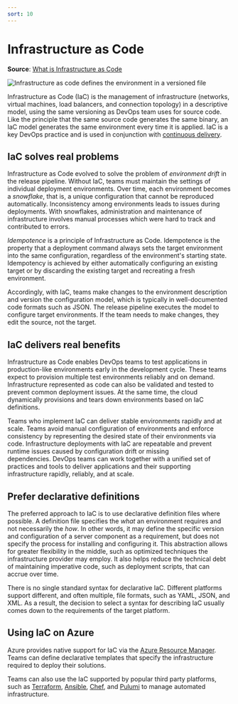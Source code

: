 ```yaml
---
sort: 10
---
```

# Infrastructure as Code

**Source**: [What is Infrastructure as Code](https://docs.microsoft.com/en-us/devops/deliver/what-is-infrastructure-as-code)

![Infrastructure as code defines the environment in a versioned file](https://raw.githubusercontent.com/microsoft/azureml-ops-accelerator/main/1-DesignforMLOps/0-DevOpsOverview/_img/InfrastructureAsCode_600x300-3.png)

Infrastructure as Code (IaC) is the management of infrastructure (networks, virtual machines, load 
balancers, and connection topology) in a descriptive model, using the same versioning as DevOps team uses 
for source code. Like the principle that the same source code generates the same binary, an IaC model 
generates the same environment every time it is applied. IaC is a key DevOps practice and is used in 
conjunction with [continuous delivery](7-CD.md).

## IaC solves real problems

Infrastructure as Code evolved to solve the problem of _environment drift_ in the release pipeline.
Without IaC, teams must maintain the settings of individual deployment environments. Over time, each
environment becomes a _snowflake_, that is, a unique configuration that cannot be reproduced automatically.
Inconsistency among environments leads to issues during deployments. With snowflakes, administration and
maintenance of infrastructure involves manual processes which were hard to track and contributed to errors.

_Idempotence_ is a principle of Infrastructure as Code. Idempotence is the property that a deployment
command always sets the target environment into the same configuration, regardless of the environment's
starting state. Idempotency is achieved by either automatically configuring an existing target or by
discarding the existing target and recreating a fresh environment.

Accordingly, with IaC, teams make changes to the environment description and version the configuration
model, which is typically in well-documented code formats such as JSON. The release pipeline executes
the model to configure target environments. If the team needs to make changes, they edit the source,
not the target.

## IaC delivers real benefits

Infrastructure as Code enables DevOps teams to test applications in production-like environments early
in the development cycle. These teams expect to provision multiple test environments reliably and on demand.
Infrastructure represented as code can also be validated and tested to prevent common deployment issues.
At the same time, the cloud dynamically provisions and tears down environments based on IaC definitions.

Teams who implement IaC can deliver stable environments rapidly and at scale. Teams avoid manual
configuration of environments and enforce consistency by representing the desired state of their
environments via code. Infrastructure deployments with IaC are repeatable and prevent runtime issues
caused by configuration drift or missing dependencies. DevOps teams can work together with a unified set
of practices and tools to deliver applications and their supporting infrastructure rapidly, reliably, and
at scale.

## Prefer declarative definitions

The preferred approach to IaC is to use declarative definition files where possible. A definition file
specifies the _what_ an environment requires and not necessarily the _how_. In other words, it may define
the specific version and configuration of a server component as a requirement, but does not specify the
process for installing and configuring it. This abstraction allows for greater flexibility in the middle,
such as optimized techniques the infrastructure provider may employ. It also helps reduce the technical
debt of maintaining imperative code, such as deployment scripts, that can accrue over time.

There is no single standard syntax for declarative IaC. Different platforms support different, and often
multiple, file formats, such as YAML, JSON, and XML. As a result, the decision to select a syntax for
describing IaC usually comes down to the requirements of the target platform.

## Using IaC on Azure

Azure provides native support for IaC via the
[Azure Resource Manager](https://docs.microsoft.com/en-us/azure/azure-resource-manager/management/overview). Teams can define declarative
templates that specify the infrastructure required to deploy their solutions.

Teams can also use the IaC supported by popular third party platforms, such as 
[Terraform](https://docs.microsoft.com/en-us/azure/developer/terraform/overview), [Ansible](https://docs.microsoft.com/en-us/azure/developer/ansible/overview),
[Chef](https://docs.microsoft.com/en-us/azure/developer/chef/overview), and [Pulumi](https://devblogs.microsoft.com/devops/infrastructure-as-code-azure-python-wpulumi/) to manage automated infrastructure.
